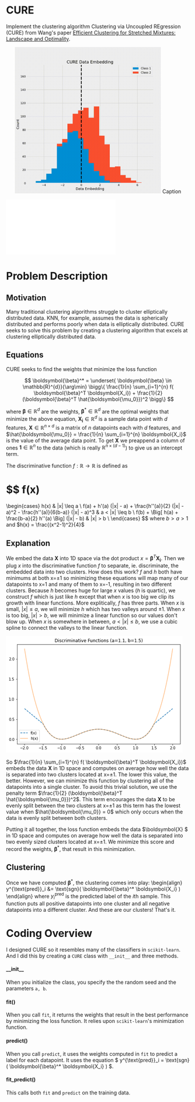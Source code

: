 # CURE
Implement the clustering algorithm Clustering via Uncoupled  REgression (CURE) from Wang's paper [Efficient Clustering for Stretched Mixtures: Landscape and Optimality](https://arxiv.org/abs/2003.09960).

<p align="center">
    <img src="/reports/figures/experiment1/cure_animation.gif" alt="GIF of CURE" width="400" height="400" />
    Caption
</p>


![](./reports/figures/experiment1/cure_animation.html)


# Problem Description

## Motivation
Many traditional clustering algorithms struggle to cluster elliptically distributed data. KNN, for example, assumes the data is spherically distributed and performs poorly when data is elliptically distributed. CURE seeks to solve this problem by creating a clustering algorithm that excels at clustering elliptically distributed data.

## Equations

CURE seeks to find the weights that minimize the loss function

$$
\boldsymbol{\beta}^* = 
    \underset{ \boldsymbol{\beta} \in \mathbb{R}^{d}}{\arg\min}
    \bigg\{ 
    \frac{1}{n} \sum_{i=1}^{n}
    f( \boldsymbol{\beta}^T \boldsymbol{X_i})
    +
    \frac{1}{2} (\boldsymbol{\beta}^T \hat{\boldsymbol{\mu_0}})^2
    \bigg\}
$$

where $\boldsymbol{\beta} \in \mathbb{R}^d$ are the weights, $\boldsymbol{\beta}^{*} \in \mathbb{R}^d$ are the optimal weights that minimize the above equation, $\boldsymbol{X_i} \in \mathbb{R}^d$ is a sample data point with $d$ features, $\boldsymbol{X} \in \mathbb{R}^{n \times d}$ is a matrix of $n$ datapoints each with $d$ features, and $\hat{\boldsymbol{\mu_0}} = \frac{1}{n} \sum_{i=1}^{n} \boldsymbol{X_i}$ is the value of the average data point. To get $\boldsymbol{X}$ we preappend a column of ones $\boldsymbol{1} \in \mathbb{R}^n$ to the data (which is really $\mathbb{R}^{n \times (d - 1)}$) to give us an intercept term. 

The discriminative function $f : \mathbb{R} \rightarrow \mathbb{R}$ is defined as


$$
f(x)
=
\begin{cases}
        h(x)
        & 
        |x| \leq a 
        \\
        f(a) + h'(a) (|x| - a) 
        + \frac{h''(a)}{2} (|x| - a)^2 
        - \frac{h''(a)}{6(b-a)} (|x| - a)^3
        & 
        a < |x| \leq b 
        \\
        f(b) 
        + \Big[ h(a) + \frac{b-a}{2} h''(a) \Big] (|x| - b)
        & 
        |x| > b
        \\
    \end{cases}
$$
where $b > a > 1$ and $h(x) = \frac{(x^2-1)^2}{4}$

## Explanation

We embed the data $\boldsymbol{X}$ into 1D space via the dot product $x = \boldsymbol{\beta}^T \boldsymbol{X_i}$. Then we plug $x$ into the discriminative function $f$ to separate, ie. discriminate, the embedded data into two clusters. How does this work? $f$ and $h$ both have minimums at both x=±1 so minimizing these equations will map many of our datapoints to x=1 and many of them to x=-1, resulting in two different clusters. Because $h$ becomes huge for large $x$ values ($h$ is quartic), we construct $f$ which is just like $h$ except that when $x$ is too big we clip its growth with linear functions. More explitically, $f$ has three parts. When $x$ is small, $|x| \leq a$, we will minimize $h$ which has two valleys around ±1. When $x$ is too big, $|x| > b$, we will minimize a linear function so our values don't blow up. When $x$ is somewhere in between, $a < |x| \leq b$, we use a cubic spline to connect the valleys to the linear function.

![Discriminate functions](/reports/figures/discriminant.png)

So $\frac{1}{n} \sum_{i=1}^{n} f( \boldsymbol{\beta}^T \boldsymbol{X_i})$ embeds the data $\boldsymbol{X}$ in 1D space and computes on average how well the data is separated into two clusters located at x=±1. The lower this value, the better. However, we can minimize this function by clustering all of the datapoints into a single cluster. To avoid this trivial solution, we use the penalty term $\frac{1}{2} (\boldsymbol{\beta}^T \hat{\boldsymbol{\mu_0}})^2$. This term encourages the data $\boldsymbol{X}$ to be evenly split between the two clusters at x=±1 as this term has the lowest value when $\hat{\boldsymbol{\mu_0}} = 0$ which only occurs when the data is evenly split between both clusters. 

Putting it all together, the loss function embeds the data $\boldsymbol{X} $ in 1D space and computes on average how well the data is separated into two evenly sized clusters located at x=±1. We minimize this score and record the weights, $\boldsymbol{\beta}^*$, that result in this minimization.

## Clustering
Once we have computed $\boldsymbol{\beta}^*$, the clustering comes into play:
\begin{align}
    y^{\text{pred}}_i
    &= 
    \text{sgn}( \boldsymbol{\beta}^* \boldsymbol{X_i} ) 
\end{align}
where $y^{\text{pred}}_i$ is the predicted label of the $i$th sample. This function puts all positive datapoints into one cluster and all negative datapoints into a different cluster. And these are our clusters! That's it.

# Coding Overview

I designed CURE so it resembles many of the classifiers in `scikit-learn`. And I did this by creating a `CURE` class with `__init__` and three methods.

#### \_\_init__
When you initialize the class, you specify the the random seed and the parameters `a, b`.

#### fit()
When you call `fit`, it returns the weights that result in the best performance by minimizing the loss function. It relies upon `scikit-learn`'s minimization function.

#### predict()
When you call `predict`, it uses the weights computed in `fit` to predict a label for each datapoint. It uses the equation
$ y^{\text{pred}}_i = \text{sgn}( \boldsymbol{\beta}^* \boldsymbol{X_i} ) $.

#### fit_predict()
This calls both `fit` and `predict` on the training data.

